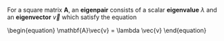 For a square matrix $\mathbf{A}$, an **eigenpair** consists of a scalar **eigenvalue** $\lambda$ and an **eigenvector** $\vec{v}$ which satisfy the equation

\begin{equation}
\mathbf{A}\vec{v} = \lambda \vec{v}
\end{equation}